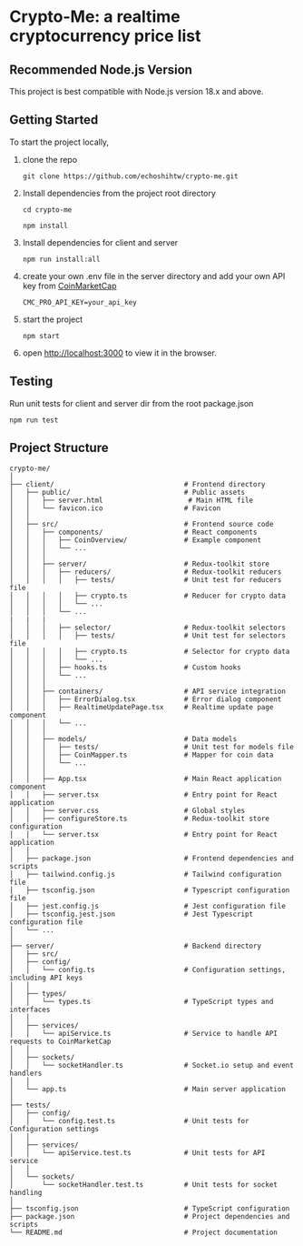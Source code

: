# Crypto-Me: a realtime cryptocurrency price list

## Recommended Node.js Version

This project is best compatible with Node.js version 18.x and above.

## Getting Started

To start the project locally, 
1. clone the repo 
    ```
    git clone https://github.com/echoshihtw/crypto-me.git
    ```
2. Install dependencies from the project root directory
    ```
    cd crypto-me

    npm install
    ```
3. Install dependencies for client and server
    ``` 
    npm run install:all
    ```
    
4. create your own .env file in the server directory and add your own API key from [CoinMarketCap](https://coinmarketcap.com/api/) 
    ```
    CMC_PRO_API_KEY=your_api_key
    ```
5. start the project
    ```
    npm start
     ```
6. open [http://localhost:3000](http://localhost:3000) to view it in the browser.

## Testing
Run unit tests for client and server dir from the root package.json

```
npm run test
```
## Project Structure
```
crypto-me/
│
├── client/                                # Frontend directory
│   ├── public/                            # Public assets
│   │   ├── server.html                     # Main HTML file
│   │   └── favicon.ico                    # Favicon
│   │
│   ├── src/                               # Frontend source code
│   │   ├── components/                    # React components
│   │   │   ├── CoinOverview/              # Example component
│   │   │   └── ...
│   │   │
│   │   ├── server/                        # Redux-toolkit store
│   │   │   ├── reducers/                  # Redux-toolkit reducers
│   │   │   │   ├── tests/                 # Unit test for reducers file
│   │   │   │   ├── crypto.ts              # Reducer for crypto data
│   │   │   │   └── ...
│   │   │   └── ...
|   |   |
│   │   │   ├── selector/                  # Redux-toolkit selectors
│   │   │   │   ├── tests/                 # Unit test for selectors file
│   │   │   │   ├── crypto.ts              # Selector for crypto data
│   │   │   │   └── ...
│   │   │   ├── hooks.ts                   # Custom hooks
│   │   │   └── ...
│   │   │
│   │   ├── containers/                    # API service integration
│   │   │   ├── ErrorDialog.tsx            # Error dialog component
│   │   │   ├── RealtimeUpdatePage.tsx     # Realtime update page component
│   │   │   └── ...
│   │   │
│   │   ├── models/                        # Data models
│   │   │   ├── tests/                     # Unit test for models file
│   │   │   ├── CoinMapper.ts              # Mapper for coin data
│   │   │   └── ...
│   │   │
│   │   ├── App.tsx                        # Main React application component
│   │   ├── server.tsx                     # Entry point for React application
│   │   ├── server.css                     # Global styles
│   │   ├── configureStore.ts              # Redux-toolkit store configuration
│   │   └── server.tsx                     # Entry point for React application
│   │
│   ├── package.json                       # Frontend dependencies and scripts
│   ├── tailwind.config.js                 # Tailwind configuration file
│   ├── tsconfig.json                      # Typescript configuration file
│   ├── jest.config.js                     # Jest configuration file
│   ├── tsconfig.jest.json                 # Jest Typescript configuration file
│   └── ...
│
├── server/                                # Backend directory
│   ├── src/
│   ├── config/
│   │   └── config.ts                      # Configuration settings, including API keys
│   │
│   ├── types/
│   │   └── types.ts                       # TypeScript types and interfaces
│   │
│   ├── services/
│   │   └── apiService.ts                  # Service to handle API requests to CoinMarketCap
│   │
│   ├── sockets/
│   │   └── socketHandler.ts               # Socket.io setup and event handlers
│   │
│   └── app.ts                             # Main server application
│
├── tests/
│   ├── config/
│   │   └── config.test.ts                 # Unit tests for Configuration settings
│   │
│   ├── services/
│   │   └── apiService.test.ts             # Unit tests for API service
│   │
│   └── sockets/
│       └── socketHandler.test.ts          # Unit tests for socket handling
│
├── tsconfig.json                          # TypeScript configuration
├── package.json                           # Project dependencies and scripts
└── README.md                              # Project documentation

```


